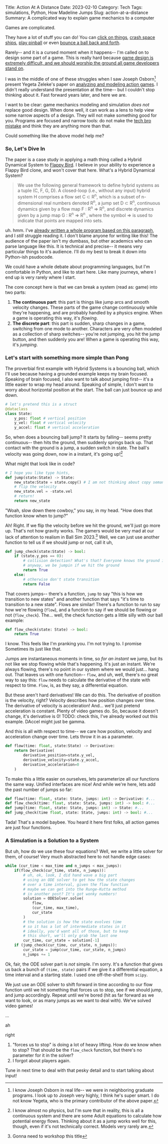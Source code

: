 Title: Action At A Distance
Date: 2023-02-10
Category: Tech
Tags: simulations, Python, How Madeline Jumps
Slug: action-at-a-distance
Summary: A complicated way to explain game mechanics to a computer

Games are complicated.

They have a lot of stuff you can do! You can [click on things](http://orteil.dashnet.org/cookieclicker/), [crash space ships](https://www.kerbalspaceprogram.com/), [play pinball](https://blogs.windows.com/windowsexperience/2015/10/09/pinball-fx2-windows-10-edition-is-now-available/) or even [bounce a ball back and forth](https://www.ponggame.org/).

Rarely-- and it is a cursed moment when it happens-- I'm called on to design some part of a game. This is really hard because [game design is extremely difficult, and we should worship the ground all game developers stand on](https://www.gamedeveloper.com/design/-quot-the-door-problem-quot-of-game-design).

I was in the middle of one of these struggles when I saw Joseph Osborn[^1] present Yegeta Zeleke's paper on [analyzing and modeling action games](https://dl.acm.org/doi/pdf/10.1145/3337722.3337757). I didn't really understand the presentation at the time-- but I couldn't stop thinking about it. Fast forward years later, and here we are.

I want to be clear: game mechanics modeling and simulation _does not_ replace good design. When done well, it can work as a lens to help view some narrow aspects of a design. They will not make something good for you. Programs are focused and narrow tools: do not make the [tech bro mistake](https://nypost.com/2022/06/24/suspended-google-engineer-claims-sentient-ai-bot-has-hired-a-lawyer/) and think they are anything more than that.

[^1]: I know Joseph Osborn in real life-- we were in neighboring graduate programs. I look up to Joseph very highly, I think he's super smart. I do not know Yegeta, who is the primary contributor of the above paper.

Could something like the above model help me?

### So, Let's Dive In

The paper is a case study in applying a math thing called a Hybrid Dynamical System to [Flappy Bird](https://kotaku.com/the-flappy-bird-fiasco-1519938266). I believe in your ability to experience a Flappy Bird clone, and won't cover that here. What's a Hybrid Dynamical System?

> We use the following general framework to define hybrid systems as a tuple (C, F, G, D). A closed-loop (i.e., without any input) hybrid system H comprises a flow set C ⊂ R<sup>n</sup>, which is a subset of n-dimensional real numbers denoted R<sup>n</sup>, a jump set D ⊂ R<sup>n</sup>, continuous dynamics given by a flow map F : R<sup>n</sup> ⇒ R<sup>n</sup>, and discrete dynamics given by a jump map G : R<sup>n</sup> ⇒ R<sup>n</sup> , where the symbol ⇒ is used to indicate that points are mapped into sets.

uh. hmm. I've [already written a whole program based on this paragraph](https://github.com/dot-jpag/PyHyEQGameSim), and I _still_ struggle reading it. I don't blame anyone for writing like this! The audience of the paper isn't my dumbass, but other academics who can parse language like this. It is technical and precise-- it means very particular things to it's audience. I'll do my best to break it down into Python-ish psudocode.

We could have a whole debate about programming languages, but I'm comfortable in Python, and like to start here. Like many journeys, where I end up is very rarely where I start.

The core concept here is that we can break a system (read as: game) into two parts:  

1. **The continuous part**: this part is things like jump arcs and smooth velocity changes. These parts of the game change continuously while they're happening, and are probably handled by a physics engine. When a game is operating this way, it's _flowing_.  
2. **The discrete part**: this part is sudden, sharp changes in a game, switching from one mode to another. Characters are very often modeled as a collection of sharp switches-- you're not jumping, you hit the jump button, and then suddenly you are! When a game is operating this way, it's _jumping_.

### Let's start with something more simple than Pong

The proverbial first example with Hybrid Systems is a bouncing ball, which I'll use because having a grounded example keeps my brain focused. Speaking of brain focused, I also want to talk about jumping first-- it's a little easier to wrap my head around. Speaking of simple, I don't want to worry about horizontal position at the start. The ball can just bounce up and down.
```python
# let's pretend this is a struct
@dataclass
class State:
    y_pos: float # vertical position
    y_vel: float # vertical velocity
    y_accel: float # vertical acceleration
```

So, when does a bouncing ball jump? It starts by falling-- seems pretty continuous-- then hits the ground, then suddenly springs back up. That contact with the ground is a jump, a sudden switch in state. The ball's velocity was going down, now in a instant, it's going up![^2]

[^2]: I know almost no physics, but I'm sure that in reality, this is all a continuous system and there are some Adult equations to calculate how potential energy flows. Thinking about it as a jump works well for this, though, even if it's not technically correct. Models very rarely are.

What might that look like in code?
```python
# I hope you like type hints,
def jump(state:State) -> State:
    new_state:State = state.copy() # I am not thinking about copy semantics of psudocode
    # flip the velocity
    new_state.vel = -state.vel
    # return!
    return new_state
```

"Woah, slow down there cowboy," you say, in my head. "How does that function know when to jump?"

Ah! Right. If we flip the velocity before we hit the ground, we'll just go more up. That's not how gravity works. The gamers would be very mad at our lack of attention to realism in Ball Sim 2023.[^3] Well, we can just use another function to tell us if we should jump or not, call it uh, 

[^3]: Gonna need to workshop this title 
```python
def jump_check(state:State) -> bool:
    if (state.y_pos == 0):
        # collision detection? What's that? Everyone knows the ground is 0 :)
        # anyway, we be jumpin if we hit the ground
        return True
    else:
        # otherwise don't state transition
        return False
```
That covers jumps-- there's a function, `jump` to say "this is how we transition to new states" and another function that says "it's time to transition to a new state". Flows are similar! There's a function to run to say how we're flowing (`flow`), and a function to say if we should be flowing or not (`flow_check`). The... well, the check function gets a little silly with our ball example:
```python
def flow_check(state: State) -> bool:
    return True
```
I know. This feels like I'm pranking you. I'm not trying to. I promise Sometimes its just like that.

Jumps are instantaneous moments in time, so _for an instant_ we jump, but its not like we stop flowing while that's happening. It's just an instant. We're always flowing, there's no point in our system where we would just... hang out. That leaves us with one function-- `flow`, and uh, well, there's no great way to say this: `flow` needs to calculate the derivative of the state with respect to time. `Flow`, is, as they say, a differential equation.

But these aren't hard derivatives! We can do this. The derivative of position is the velocity, right? Velocity describes how position changes over time. The derivative of velocity is acceleration! And... we'll just pretend acceleration is constant. Plenty of video games do. So, because it doesn't change, it's derivative is 0!
TODO: check this, I've already worked out this example. DAccel might just be gamma.

And this is all with respect to time-- we care how position, velocity and acceleration change over time. Lets throw it in as a parameter.
```python
def flow(time: float, state:State) -> Derivative:
    return Derivative(
        derivative_position=state.y_vel,
        derivative_velocity=state.y_accel,
        derivative_acceleration=0
    )
```

To make this a little easier on ourselves, lets parameterize all our functions the same way. Unified interfaces are nice! And while we're here, lets add the past number of jumps so far:
```python
def flow(time: float, state: State, jumps: int) -> Derivative: #...
def flow_check(time: float, state: State, jumps: int) -> bool: #...
def jump(time: float, state: State, jumps: int) -> State: #...
def jump_check(time float, state: State, jumps: int) -> bool: #...
```

Tada! That's a model baybee. You heard it here first folks, all action games are just four functions.

### A Simulation is a Solution to a System

But uh, how do we use these four equations? Well, we write a little solver for them, of course! Very much abstracted here to not handle edge cases:
```python
while (cur_time < max_time and n_jumps < max_jumps):
    if(flow_check(cur_time, state, n_jumps)):
        # uh, ok, look, I did hand wave a big part
        # using an ODE solver to get how the state changes
        # over a time interval, given the flow function
        # maybe we can get into the Runge-Kutta method
        # in another post? It's got wonky numbers!
        solution = ODESolver.solve(
            flow,
            (cur_time, max_time),
            cur_state
        )
        # the solution is how the state evolves time
        # so it has a lot of intermediate states in it
        # ideally, you'd want all of those, but to keep
        # this short, we'll only grab the last one
        cur_time, cur_state = solution[-1]
    if (jump_check(cur_time, cur_state, n_jumps)):
        cur_state = jump(cur_time, cur_state, n_jumps)
        n_jumps += 1
```

Ok, fair, the ODE solver part is _not_ simple. I'm sorry. It's a function that gives us back a bunch of `(time, state)` pairs if we give it a differential equation, a time interval and a starting state. I used one off-the-shelf from `scipy`.

We just use an ODE solver to shift forward in time according to our flow function until we hit something that forces us to stop, see if we should jump, and jump accordingly. Repeat until we're bored (hit as far forward as we want to look, or as many jumps as we want to deal with). We've solved video games!

...

ah

right

1. "forces us to stop" is doing a lot of heavy lifting. How do we know when to stop? That should be the `flow_check` function, but there's no parameter for it in the solver?
2. I forgot about players again.

Tune in next time to deal with that pesky detail and to start talking about input!
